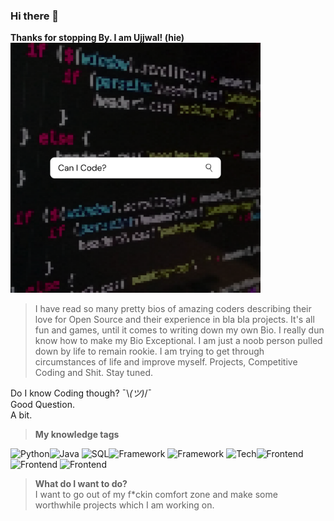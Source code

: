 ### Hi there 👋

**Thanks for stopping By. I am Ujjwal! (hie)**
<br>
<img src="Images/Image1.png" height="400" width="400" alt="*_*">

> I have read so many pretty bios of amazing coders describing their love for Open Source and their experience in bla bla projects. It's all fun
and games, until it comes to writing down my own Bio. I really dun know how to make my Bio Exceptional. I am just a noob person pulled down by life to 
remain rookie. I am trying to get through circumstances of life and improve myself. Projects, Competitive Coding and Shit. Stay tuned. 

Do I know Coding though? ¯\\_(ツ)_/¯<br>
Good Question. 
<br> A bit. <br>
  > **My knowledge tags**
  
  ![Python](https://img.shields.io/badge/Language-Python-red)![Java](https://img.shields.io/badge/-Java-red)
  ![SQL](https://img.shields.io/badge/DB-SQL%2FOracle-9cf)![Framework](https://img.shields.io/badge/Framework-Django-blue)
  ![Framework](https://img.shields.io/badge/-Streamlit-blue)
  ![Tech](https://img.shields.io/badge/Tech-Data%20Analytics-blueviolet)![Frontend](https://img.shields.io/badge/FrontEnd-HTML-ff69b4)
  ![Frontend](https://img.shields.io/badge/-CSS-ff69b4)
  ![Frontend](https://img.shields.io/badge/-JS-ff69b4)
<br> 
> **What do I want to do?**<br>
 I want to go out of my f*ckin comfort zone and make some worthwhile projects which I am working on. 

